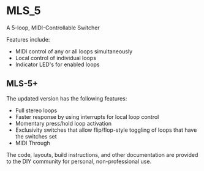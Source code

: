 # MLS_5
A 5-loop, MIDI-Controllable Switcher

Features include:
 - MIDI control of any or all loops simultaneously
 - Local control of individual loops
 - Indicator LED's for enabled loops

## MLS-5+
The updated version has the following features:
 - Full stereo loops
 - Faster response by using interrupts for local loop control
 - Momentary press/hold loop activation
 - Exclusivity switches that allow flip/flop-style toggling of loops that have the switches set
 - MIDI Through

The code, layouts, build instructions, and other documentation are provided to the DIY community for personal, non-professional use.
